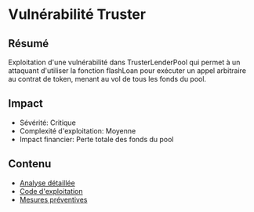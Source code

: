 # Vulnérabilité Truster

## Résumé
Exploitation d'une vulnérabilité dans TrusterLenderPool qui permet à un attaquant d'utiliser la fonction flashLoan pour exécuter un appel arbitraire au contrat de token, menant au vol de tous les fonds du pool.

## Impact
- Sévérité: Critique
- Complexité d'exploitation: Moyenne
- Impact financier: Perte totale des fonds du pool

## Contenu
- [Analyse détaillée](./vulnerability.md)
- [Code d'exploitation](./exploit.js)
- [Mesures préventives](./prevention.md)